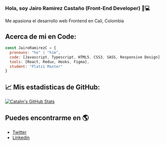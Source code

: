 ### Hola, soy Jairo Ramirez Castaño (Front-End Developer) 👋💻

Me apasiona el desarrollo web Frontend en Cali, Colombia

## Acerca de mi en Code:

```js
const JairoRamirezC = {
  pronouns: "he" | "him",
  code: [Javascript, Typescript, HTML5, CSS3, SASS, Responsive Design],
  tools: [React, Redux, Hooks, Figma],
  student: "Platzi Master"
}
```
## &#x1f4c8; Mis estadisticas de GitHub:

<a href="https://github.com/JairoRamirezC/">
  <img align="center" src="https://github-readme-stats.vercel.app/api?username=JairoRamirezC&show_icons=true&line_height=27&count_private=true&title_color=ffffff&text_color=c9cacc&icon_color=2bbc8a&bg_color=1d1f21" alt="Catalin's GitHub Stats" />
</a>

## Puedes encontrarme en 🌎
- [Twitter](https://twitter.com/JairoRamirezCa6)
- [Linkedin](https://www.linkedin.com/in/jairoramirezc/)


<!--
**JairoRamirezC/JairoRamirezC** is a ✨ _special_ ✨ repository because its `README.md` (this file) appears on your GitHub profile.

challenge: "I am doing the #100DaysOfCode challenge focused on react"
![JairoRamirezC GitHub stats](https://github-readme-stats.vercel.app/api?username=JairoRamirezC&show_icons=true&theme=dracula)
Here are some ideas to get you started:

- 🔭 I’m currently working on ...
- 🌱 I’m currently learning ...
- 👯 I’m looking to collaborate on ...
- 🤔 I’m looking for help with ...
- 💬 Ask me about ...
- 📫 How to reach me: ...
- 😄 Pronouns: ...
- ⚡ Fun fact: ...
-->

